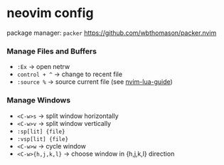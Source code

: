 # neovim config

package manager: `packer`
https://github.com/wbthomason/packer.nvim

### Manage Files and Buffers
- `:Ex` -> open netrw
- `control + ^` -> change to recent file
- `:source %` -> source current file (see [nvim-lua-guide](https://github.com/nanotee/nvim-lua-guide#sourcing-lua-files))

### Manage Windows
- `<C-w>s` -> split window horizontally
- `<C-w>v` -> split window vertically
- `:sp[lit] {file}`
- `:vsp[lit] {file}`
- `<C-w>w` -> cycle window
- `<C-w>{h,j,k,l}` -> choose window in {h,j,k,l} direction

